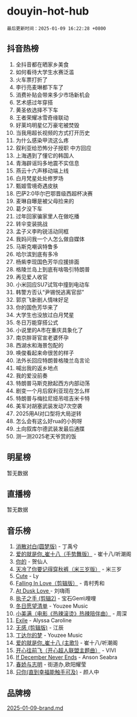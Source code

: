 # douyin-hot-hub

`最后更新时间：2025-01-09 16:22:28 +0800`

## 抖音热榜

1. 全抖音都在晒家乡美食
1. 如何看待大学生水赛泛滥
1. 火车票打折了
1. 李行亮麦琳都下车了
1. 消费补贴会带来多少市场新机会
1. 艺术感过年穿搭
1. 黄圣依选择不下车
1. 王者荣耀冰雪奇缘联动
1. 好莱坞明星亿万豪宅被焚毁
1. 当我用超长视频的方式打开历史
1. 为什么感染甲流这么疼
1. 叙利亚给恐怖分子授职 中方回应
1. 上海遇到了懂它的韩国人
1. 青海辟谣玛多地震不实信息
1. 燕云十六声移动端上线
1. 白月梵星处处修罗场
1. 甄姬雪境奇遇皮肤
1. 巴萨2:0毕尔巴鄂晋级西超杯决赛
1. 麦琳自曝是被父母捡来的
1. 葛夕没下车
1. 过年回家骗家里人在做吃播
1. 转伞变装挑战
1. 孟子义李昀锐活动同框
1. 我妈问我一个人怎么做自媒体
1. 马斯克嘲讽特鲁多
1. 哈尔滨到底有多冷
1. 杨紫李现国色芳华应援排面
1. 格陵兰岛上到底有啥吸引特朗普
1. 再见爱人收官
1. 小米回应SU7试驾中撞到电动车
1. 韩警方否认“尹锡悦逃离官邸”
1. 郭京飞新剧人情味好足
1. 你的国色芳华来了
1. 大学生也没放过白月梵星
1. 冬日万能穿搭公式
1. 小说里的A市在重庆具象化了
1. 南京胖哥官宣老婆怀孕
1. 西湖水和海景包配的
1. 唤俊看起来命很苦的样子
1. 法外长回应特朗普格陵兰岛言论
1. 喊出我的返乡地点
1. 我的爱没前奏
1. 特朗普马斯克掀起西方内部动荡
1. 剧变一个月后叙利亚现在怎么样
1. 特朗普与梅拉尼娅吊唁吉米卡特
1. 美军对胡塞武装发动7次空袭
1. 2025用AI对口型将大局逆转
1. 怎么会有这么好rua的小狗呀
1. 土向叙库尔德武装发最后通牒
1. 测一测2025老天爷赏的饭

## 明星榜

暂无数据

## 直播榜

暂无数据

## 音乐榜

1. [消散对白(圆梦版)](https://sf3-cdn-tos.douyinstatic.com/obj/tos-cn-ve-2774/og4jB5I5IizzoZVAAAzWgBMAsMDWoArfwBOiFs) - 丁禹兮
1. [爱的就是你_崔十八（手势舞版）](https://sf5-hl-cdn-tos.douyinstatic.com/obj/tos-cn-ve-2774/oApB2AigNyB4sTw7JhBOikMAf0oDJzMWBuIrgm) - 崔十八/听潮阁
1. [你的](https://sf5-hl-cdn-tos.douyinstatic.com/obj/tos-cn-ve-2774/oYuIeKf42jB7sEV6B2upMdpYAgfrQWj0FeRegh) - 贺仙人
1. [天冷了你要记得穿秋裤（米三岁版）](https://sf6-cdn-tos.douyinstatic.com/obj/tos-cn-ve-2774/oQlIwVIDWiZ6BQilAorS7MA0AgCkQDvcZAdm1) - 米三岁
1. [Cute](https://sf5-hl-cdn-tos.douyinstatic.com/obj/tos-cn-ve-2774/o4IbIzHWKAAB4wsS5qMBRiiAlEBGTpQRNfFvuo) - Ly
1. [Falling In Love（剪辑版）](https://sf5-hl-cdn-tos.douyinstatic.com/obj/tos-cn-ve-2774/o8ajpA8zzgBPahbBIO8AcKGBLJezFCRd1wfP9f) - 青村秀和
1. [ At Dusk  Love ](https://sf5-hl-cdn-tos.douyinstatic.com/obj/tos-cn-ve-2774/o8CrpCf5CaYgI4ZrtQgMQAFEfuGqNnRSDQAPBc) - 刘嗨雨
1. [执子之手 (剪辑2)](https://sf5-hl-cdn-tos.douyinstatic.com/obj/tos-cn-ve-2774/oUoZLQjCc31XzqsBnBQUNgeKtYPBcgbFDwtfcu) - 宝石Gem\哩哩
1. [冬日愿望清单](https://sf5-hl-cdn-tos.douyinstatic.com/obj/tos-cn-ve-2774/oIIgUOeamCFCVAzxN6MFRLIBlLGpUqQxeeHrLE) - Youzee Music
1. [小美满（电影《热辣滚烫》热辣陪伴曲）](https://sf5-hl-cdn-tos.douyinstatic.com/obj/tos-cn-ve-2774/o0GAn2lSgfZIDUgtevCGDQYnFg4CwnrBaxbTZL) - 周深
1. [Exile](https://sf5-hl-cdn-tos.douyinstatic.com/obj/tos-cn-ve-2774/oYj4gAQTknKE3WW0Je8KGmQ7z1cA4FefwtbufD) - Alyssa Caroline
1. [无感 (剪辑版)](https://sf5-hl-cdn-tos.douyinstatic.com/obj/tos-cn-ve-2774/o0eIsUzJBDlQaQFC5OFlgbMEZC1TFYBftOBn6p) - 江辰
1. [丁达尔的梦](https://sf5-hl-cdn-tos.douyinstatic.com/obj/tos-cn-ve-2774/oMU3WirUZBVQkAC9ccG5P2IQirziZM2RTInUY) - Youzee Music
1. [爱的就是你_崔十八 (主歌1)](https://sf5-hl-cdn-tos.douyinstatic.com/obj/tos-cn-ve-2774/oI5BO5DhFZ6UTcNCnZaOCBLtZ7WIMQGfgnXf5E) - 崔十八/听潮阁
1. [开心往前飞（开心超人联盟主题曲）](https://sf5-hl-cdn-tos.douyinstatic.com/obj/tos-cn-ve-2774/9d8fb7c82cf1421fb93a9fe925275e0a) - VIVI
1. [If December Never Ends](https://sf5-hl-cdn-tos.douyinstatic.com/obj/tos-cn-ve-2774/oY1IQMoTgCFIBg8RZifyqlBBt1UFgitTYmxeOS) - Anson Seabra
1. [春娇与志明](https://sf5-hl-cdn-tos.douyinstatic.com/obj/tos-cn-ve-2774/e530d8fceb7044b39707d7f9ff54add1) - 街道办,欧阳耀莹
1. [只你(直到幸福能触手可及)](https://sf5-hl-cdn-tos.douyinstatic.com/obj/tos-cn-ve-2774/o0lBkRDzFTeaVSUz3ZZSCBVtZ5DIMQGfgmEAuE) - 颜人中

## 品牌榜

[2025-01-09-brand.md](2025-01-09-brand.md)

